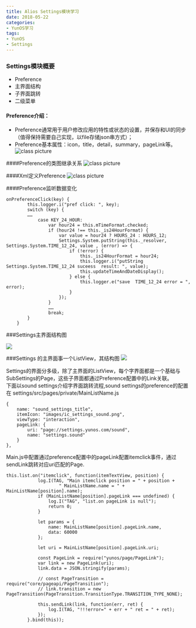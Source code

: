 ```yaml
---
title: Alios Settings模块学习
date: 2018-05-22
categories:
- YunOS学习
tags:
- YunOS
- Settings
---
```

### Settings模块概要

- Preference
- 主界面结构
- 子界面跳转
- 二级菜单

#### Preference介绍：  
- Preference通常用于用户修改应用的特性或状态的设置，并保存和UI的同步（值得保持需要自己实现，以file存储json串方式）；
- Preference基本属性：icon，title，detail，summary，pageLink等。
![class picture](http://p9jmdxlv0.bkt.clouddn.com/settings5.jpg)

####Preference的类图继承关系
![class picture](http://p9jmdxlv0.bkt.clouddn.com/settings6.jpg)
 

####Xml定义Preference
![class picture](http://p9jmdxlv0.bkt.clouddn.com/settings7.jpg)
 

####Preference监听数据变化

```
onPreferenceClick(key) {
        this.logger.i("pref click: ", key);
        switch (key) {
        ……
            case KEY_24_HOUR:
                var hour24 = this.mTimeFormat.checked;
                if (hour24 !== this._is24HourFormat) {
                    var value = hour24 ? HOURS_24 : HOURS_12;
                    Settings.System.putString(this._resolver, Settings.System.TIME_12_24, value , (error) => {
                        if (!error) {
                            this._is24HourFormat = hour24;
                            this.logger.i("putString Settings.System.TIME_12_24 suceess  result: ", value);
                            this.updateTimeAndDateDisplay();
                        } else {
                            this.logger.e("save  TIME_12_24 error = ", error);
                        }
                    });
                }
                ……
                break;
        }
    }
```

###Settings主界面结构图

![](http://p9jmdxlv0.bkt.clouddn.com/settings9.jpg)

###Settings 的主界面事一个ListView，其结构图
![](http://p9jmdxlv0.bkt.clouddn.com/settings8.jpg)

Settings的界面分多级，除了主界面的ListView，每个字界面都是一个基础与SubSettings的Page，这些子界面都通过Preference配置中的Link关联。  
下面以sound settings介绍字界面跳转流程,sound settings的preference的配置在
settings/src/pages/private/MainListName.js

```
{
    name: "sound_settings_title",
    itemIcon: "images/ic_settings_sound.png",
    viewType: "interaction",
    pageLink: {
        uri: "page://settings.yunos.com/sound",
        name: "settings.sound"
    }
},
```

Main.js中配置通过preference配置中的pageLink配置itemclick事件，通过sendLink跳转对应uri匹配的Page.

```
this.list.on("itemclick", function(itemTextView, position) {
            log.I(TAG, "Main itemclick position = " + position +
                    " MainListName.name = " + MainListName[position].name);
            if (MainListName[position].pageLink === undefined) {
                log.I("TAG", "list.on pageLink is null");
                return 0;
            }

            let params = {
                name: MainListName[position].pageLink.name,
                data: 60000
            };

            let uri = MainListName[position].pageLink.uri;

            const PageLink = require("yunos/page/PageLink");
            var link = new PageLink(uri);
            link.data = JSON.stringify(params);

            // const PageTransition = require("core/pageapi/PageTransition");
            // link.transition = new PageTransition(PageTransition.TransitionType.TRANSITION_TYPE_NONE);

            this.sendLink(link, function(err, ret) {
                log.I(TAG, "!!!error=" + err + " ret = " + ret);
            });
        }.bind(this));
```
